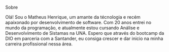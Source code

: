 Sobre

Olá! Sou o Matheus Henrique, um amante da técnologia e recém apaixonado por desenvolvimento de software.
Com 20 anos entrei no mundo da programação, e atualmente estou cursando Análise e Desenvolvimento de Sistamas na UNA. 
Espero que através do bootcamp da DIO em parceria com a Santander, eu consiga crescer e dar inicio na minha carreira profissional nessa área.
 
